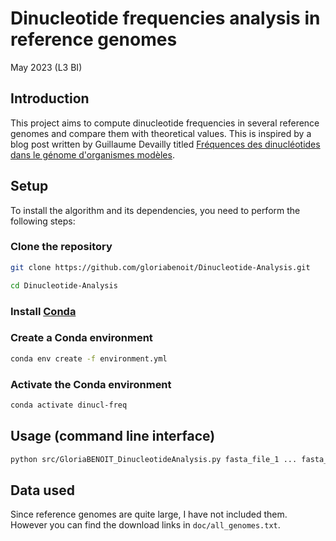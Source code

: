 # Dinucleotide frequencies analysis in reference genomes
May 2023 (L3 BI)

## Introduction

This project aims to compute dinucleotide frequencies in several reference genomes and compare them with theoretical values.
This is inspired by a blog post written by Guillaume Devailly titled [Fréquences des dinucléotides dans le génome d'organismes modèles](https://bioinfo-fr.net/frequences-des-dinucleotides-dans-le-genome-dorganismes-modeles).

## Setup

To install the algorithm and its dependencies, you need to perform the following steps:

### Clone the repository

```bash
git clone https://github.com/gloriabenoit/Dinucleotide-Analysis.git

cd Dinucleotide-Analysis
```

### Install [Conda](https://docs.conda.io/projects/conda/en/latest/user-guide/install/index.html)

### Create a Conda environment

```bash
conda env create -f environment.yml
```

### Activate the Conda environment

```bash
conda activate dinucl-freq
```

## Usage (command line interface)

```bash
python src/GloriaBENOIT_DinucleotideAnalysis.py fasta_file_1 ... fasta_file_n
```

## Data used

Since reference genomes are quite large, I have not included them. However you can find the download links in `doc/all_genomes.txt`.
